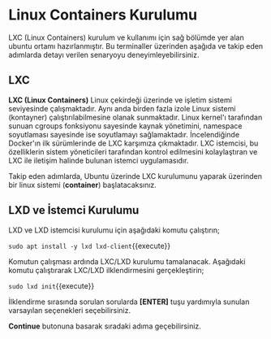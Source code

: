 # Linux Containers Kurulumu

LXC (Linux Containers) kurulum ve kullanımı için sağ bölümde yer alan ubuntu ortamı hazırlanmıştır. Bu terminaller üzerinden aşağıda ve takip eden adımlarda detayı verilen senaryoyu deneyimleyebilirsiniz.

## LXC

**LXC (Linux Containers)** Linux çekirdeği üzerinde ve işletim sistemi seviyesinde çalışmaktadır. Aynı anda birden fazla izole Linux sistemi (kontayner) çalıştırılabilmesine olanak sunmaktadır. Linux kernel'ı tarafından sunuan cgroups fonksiyonu sayesinde kaynak yönetimini, namespace soyutlaması sayesinde ise soyutlamayı sağlamaktadır. İncelendiğinde Docker'ın ilk sürümlerinde de LXC karşımıza çıkmaktadır. LXC istemcisi, bu özelliklerin sistem yöneticileri tarafından kontrol edilmesini kolaylaştıran ve LXC ile iletişim halinde bulunan istemci uygulamasıdır.

Takip eden adımlarda, Ubuntu üzerinde LXC kurulumunu yaparak üzerinden bir linux sistemi (__container__) başlatacaksınız.

## LXD ve İstemci Kurulumu

LXD ve LXD istemcisi kurulumu için aşağıdaki komutu çalıştırın;

`sudo apt install -y lxd lxd-client`{{execute}}

Komutun çalışması ardında LXC/LXD kurulumu tamalanacak. Aşağıdaki komutu çalıştırarak LXC/LXD ilklendirmesini gerçekleştirin;

`sudo lxd init`{{execute}}

İlklendirme sırasında sorulan sorularda __[ENTER]__ tuşu yardımıyla sunulan varsayılan seçenekleri seçebilirsiniz.

**Continue** butonuna basarak sıradaki adıma geçebilirsiniz.
